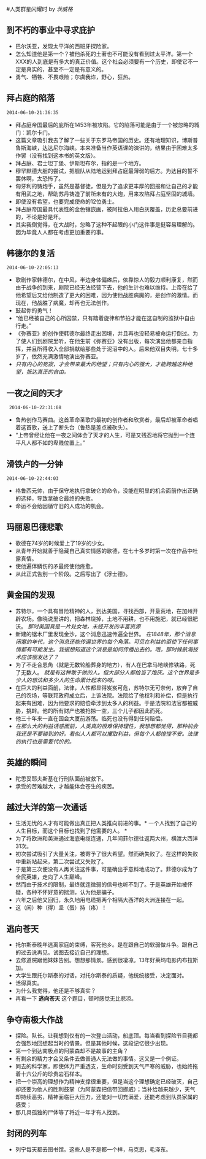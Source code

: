 #人类群星闪耀时 by _茨威格_

到不朽的事业中寻求庇护
-----

- 巴尔沃亚，发现太平洋的西班牙探险家。
- 怎么知道他是第一个？被他杀死的土著也不可能没有看到过太平洋。第一个XXX的人到底是有多大的真正价值。这个社会必须要有一个历史，即使它不一定是真实的，甚至不一定是有意义的。
- 勇气、牺牲、不畏艰险；尔虞我诈，野心，狂热。

拜占庭的陷落
-----
`2014-06-10-21:36:35`

- 拜占庭帝国最后的庇所在1453年被攻陷。它的陷落可能是由于一个被忽略的城门：凯尔卡门。
- 这篇文章吸引我去了解了一些关于东罗马帝国的历史。还有地理知识，博斯普鲁斯海峡，达达尼尔海峡。本来准备当作英语课的演讲的，结果由于困难太多作罢（没有找到这本书的英文版）。
- 拜占庭、君士坦丁堡、伊斯坦布尔，指的是一个地方。
- 穆罕默德大胆的尝试，把舰队从陆地运到拜占庭最薄弱的后方。为达目的誓不罢休啊，太恐怖了。
- 匈牙利的铸炮手，虽然是基督徒，但是为了追求更丰厚的回报和让自己的才能有用武之地，帮助苏丹铸造了前所未有的大炮，用来攻陷拜占庭坚固的城墙。
- 即使没有希望，也要完成使命的12位勇士。
- 拜占庭帝国最具代表性的金色镶嵌画，被阿拉伯人用白灰覆盖，历史总要前进的，不论是好是坏。
- 其实我倒觉得，在大战时，忽略了这种不起眼的小门这件事是挺容易理解的。因为毕竟人人都在考虑更加重要的事。

韩德尔的复活 
-----
`2014-06-10-22:05:13`
 
- 歌剧作家韩德尔，在中风，半边身体偏瘫后，依靠惊人的毅力顺利康复，然而由于战争的到来，剧院已经无法经营下去，他的生计也难以维持。上帝在给了他希望后又给他制造了更大的困难，因为使他战胜病魔的，是创作的激情。而现在，他战胜了病魔，却再也无法创作。
- 鼓起你的勇气！
- “他已经被自己的心所囚禁，只有踏着旋律和节拍才能在这自制的监狱中自由行走。”
- 《弥赛亚》的创作使韩德尔最终走出困境，并且再也没轻易被命运打倒过。为了使人们到剧院里听，在他生前《弥赛亚》没有出版，每次演出他都亲自指挥，并且所得收入全部捐献给那些处于泥沼中的人。后来他双目失明，七十多岁了，依然充满激情地演出弥赛亚。
- *只有内心的死寂，才会带来最大的绝望；只有内心的强大，才能跨越这种绝望，抵达真正的自由。*

 一夜之间的天才 
-----
` 2014-06-10-22:31:08` 

- 鲁热创作马赛曲。这首革命圣歌的最初的创作者和欣赏者，最后却被革命者唱着这首歌，送上了断头台（鲁热是差点被砍头）。
- “上帝曾经让他在一夜之间体会了天才的人生，可是又残忍地将它抛到一个连平凡人都不如的卑贱位置上。”

 滑铁卢的一分钟 
-----
`2014-06-10-22:44:03`

- 格鲁西元帅，由于保守地执行拿破仑的命令，没能在明显的机会面前作出正确的选择，导致拿破仑最终的失败。
- 命运不会给因循守旧的人成功的机会。

 玛丽恩巴德悲歌 
-----

- 歌德在74岁的时候爱上了19岁的少女。
- 从青年开始就善于隐藏自己真实情感的歌德，在七十多岁时第一次在作品中吐露真情。
- 使他遍体鳞伤的矛最终使他痊愈。
- 从此正式告别一个阶段。之后写出了《浮士德》。

黄金国的发现
-----

- 苏特尔，一个具有冒险精神的人，到达美国，寻找西部，开垦荒地，在加州开辟农场。像晓说里讲的，把森林烧掉，土地不用耕，也不用施肥，就已经很肥沃。 _那时美国真是一片处女地，未经开发的丰富资源_
- 新建的锯木厂里发现金沙，这个消息迅速传遍全世界。 _在1848年，那个消息闭塞的年代，这个消息还能传遍世界的每个角落。可见在利益的驱使下任何事情都有可能发生。我很想知道这个消息是如何传播出去的。哦，那时候航海技术应该很发达了？_
- 为了不走合恩角（就是无数轮船葬身的地方），有人在巴拿马地峡修铁路，死了无数人。 _就是有这种敢于做的人。但大部分人都给当了炮灰。这个世界是多少人的想法和多少人的生命累计起来的呀。_
- 在巨大的利益面前，法律，人性都显得岌岌可危，苏特尔无可奈何，放弃了自己的农场，等联邦政府成立后，上诉法院。法院给了他权利和补偿，但是执行起来有困难，因为他要求的赔偿牵涉到太多人的利益。于是法院和法官都被威胁，挑衅。他的所有财产也被抢掠一空，三个儿子都因此而死。
- 他三十年来一直在国会大厦前游荡。临死也没有得到任何赔偿。
- *在那么大的利益诱惑面前，人类真的很难保持理性，我想想都觉得，那种机会我还是不要碰到的好。看似人人都可以攫取利益，但每个人都惶惶不安。法律的执行也是需要代价的。*

英雄的瞬间 
-----

- 陀思妥耶夫斯基在行刑队面前被救下。
- 承受的苦难越大，才越能体会苍生的疾苦。

越过大洋的第一次通话 
-----

- 生活无忧的人才有可能做出真正把人类推向前进的事。* 一个人找到了自己的人生目标，而这个目标也找到了他需要的人。 *
- 为了将欧洲和美洲通过海底电缆连通，几年间菲尔德往返两大州，横渡大西洋31次。
- 初次尝试吸引了大量关注，被寄予了很大希望。然而确失败了。在这样的失败中重新站起来，第二次尝试又失败了。
- 于是第三次便没有人再关注这件事，可是确出乎意料地成功了。菲德尔成为了全民英雄，走向了人生巅峰。
- 然而由于技术的限制，最终就连微弱的信号也听不到了。于是英雄开始被怀疑，各种不怀好意的揣测，认为他是骗子。
- 六年之后他又回归，永久地用电缆把两个相隔大西洋的大洲连接在一起。
- 这（闲）种（得）坚（蛋）持（疼）！


逃向苍天 
-----

- 托尔斯泰晚年逃离家庭的束缚，客死他乡。是在跟自己的软弱做斗争。跟自己的过去说再见。试图去接近自己的理想。
- 去修道院跟他妹妹告别。想想那情景。感到很凄凉。13年好莱坞电影内布拉斯加。
- 大学生跟托尔斯泰的对话，对托尔斯泰的质疑，他统统接受，决定面对。
- 活得真实。
- 为什么我觉得，他还是不够真实？
- 再看一下 **逃向苍天** 这个题目，顿时感觉无比悲凉。

争夺南极大作战 
-----

- 探险。队长。让我想到仅有的一次登山活动，船底顶。每当看到探险节目我都会强烈地回想起当时的情景。但是其他时候，这段记忆很少出现。
- 第一个到达南极点的阿蒙森却不是故事的主角？
- 有剩余的精力才会又条件去做普通人无法做的事情。这又是一个例证。
- 同去的科学家，即使体力严重透支，生命时刻受到天气严寒的威胁，也始终拖着十六公斤的珍贵岩石样本。
- 把一个崇高的理想作为精神支撑很重要，但是当这个理想确定已经破灭，自己却还要为他人的胜利鼓掌（为阿蒙森把信带回挪威）；当补给越来越少，天气却持续恶劣，精神面临巨大压力，还能对一切充满爱，还能考虑到队员家属的感受；
- 那几具孤独的尸体等了将近一年才有人找到。

封闭的列车 
-----

- 列宁每天都去图书馆。这些人是不是都一个样，马克思，毛泽东。
